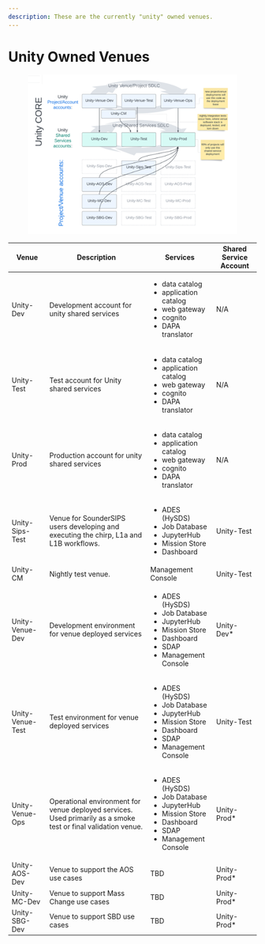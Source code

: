 ```yaml
---
description: These are the currently "unity" owned venues.
---
```


# Unity Owned Venues

<figure><img src="../../.gitbook/assets/Unity Venues and SDLC (1).png" alt=""><figcaption></figcaption></figure>

| Venue            | Description                                                                                                    | Services                                                                                                                                               | Shared Service Account |
| ---------------- | -------------------------------------------------------------------------------------------------------------- | ------------------------------------------------------------------------------------------------------------------------------------------------------ | ---------------------- |
| Unity-Dev        | Development account for unity shared services                                                                  | <ul><li>data catalog</li><li>application catalog</li><li>web gateway</li><li>cognito</li><li>DAPA translator</li></ul>                                 | N/A                    |
| Unity-Test       | Test account for Unity shared services                                                                         | <ul><li>data catalog</li><li>application catalog</li><li>web gateway</li><li>cognito</li><li>DAPA translator</li></ul>                                 | N/A                    |
| Unity-Prod       | Production account for unity shared services                                                                   | <ul><li>data catalog</li><li>application catalog</li><li>web gateway</li><li>cognito</li><li>DAPA translator</li></ul>                                 | N/A                    |
| Unity-Sips-Test  | Venue for SounderSIPS users developing and executing  the chirp, L1a and L1B workflows.                        | <ul><li>ADES (HySDS)</li><li>Job Database</li><li>JupyterHub</li><li>Mission Store</li><li>Dashboard</li></ul>                                         | Unity-Test             |
| Unity-CM         | Nightly test venue.                                                                                            | Management Console                                                                                                                                     | Unity-Test             |
| Unity-Venue-Dev  | Development environment for venue deployed services                                                            | <ul><li>ADES (HySDS)</li><li>Job Database</li><li>JupyterHub</li><li>Mission Store</li><li>Dashboard</li><li>SDAP</li><li>Management Console</li></ul> | Unity-Dev\*            |
| Unity-Venue-Test | Test environment for venue deployed services                                                                   | <ul><li>ADES (HySDS)</li><li>Job Database</li><li>JupyterHub</li><li>Mission Store</li><li>Dashboard</li><li>SDAP</li><li>Management Console</li></ul> | Unity-Test             |
| Unity-Venue-Ops  | Operational environment for venue deployed services. Used primarily as a smoke test or final validation venue. | <ul><li>ADES (HySDS)</li><li>Job Database</li><li>JupyterHub</li><li>Mission Store</li><li>Dashboard</li><li>SDAP</li><li>Management Console</li></ul> | Unity-Prod\*           |
| Unity-AOS-Dev    | Venue to support the AOS use cases                                                                             | TBD                                                                                                                                                    | Unity-Prod\*           |
| Unity-MC-Dev     | Venue to support Mass Change use cases                                                                         | TBD                                                                                                                                                    | Unity-Prod\*           |
| Unity-SBG-Dev    | Venue to support SBD use cases                                                                                 | TBD                                                                                                                                                    | Unity-Prod\*           |
